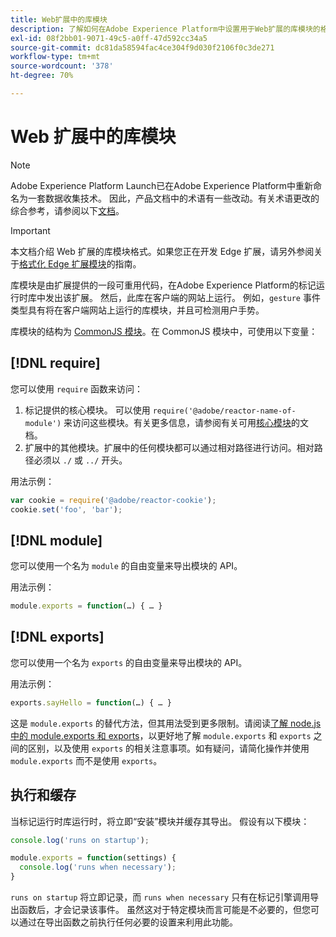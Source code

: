 ```yaml
---
title: Web扩展中的库模块
description: 了解如何在Adobe Experience Platform中设置用于Web扩展的库模块的格式。
exl-id: 08f2bb01-9071-49c5-a0ff-47d592cc34a5
source-git-commit: dc81da58594fac4ce304f9d030f2106f0c3de271
workflow-type: tm+mt
source-wordcount: '378'
ht-degree: 70%

---
```


# Web 扩展中的库模块

>[!NOTE]
>
>Adobe Experience Platform Launch已在Adobe Experience Platform中重新命名为一套数据收集技术。 因此，产品文档中的术语有一些改动。有关术语更改的综合参考，请参阅以下[文档](../../term-updates.md)。

>[!IMPORTANT]
>
>本文档介绍 Web 扩展的库模块格式。如果您正在开发 Edge 扩展，请另外参阅关于[格式化 Edge 扩展模块](../edge/format.md)的指南。

库模块是由扩展提供的一段可重用代码，在Adobe Experience Platform的标记运行时库中发出该扩展。 然后，此库在客户端的网站上运行。 例如，`gesture` 事件类型具有将在客户端网站上运行的库模块，并且可检测用户手势。

库模块的结构为 [CommonJS 模块](https://nodejs.org/api/modules.html#modules-commonjs-modules)。在 CommonJS 模块中，可使用以下变量：

## [!DNL require]

您可以使用 `require` 函数来访问：

1. 标记提供的核心模块。 可以使用 `require('@adobe/reactor-name-of-module')` 来访问这些模块。有关更多信息，请参阅有关可用[核心模块](./core.md)的文档。
1. 扩展中的其他模块。扩展中的任何模块都可以通过相对路径进行访问。相对路径必须以 `./` 或 `../` 开头。

用法示例：

```javascript
var cookie = require('@adobe/reactor-cookie');
cookie.set('foo', 'bar');
```

## [!DNL module]

您可以使用一个名为 `module` 的自由变量来导出模块的 API。

用法示例：

```javascript
module.exports = function(…) { … }
```

## [!DNL exports]

您可以使用一个名为 `exports` 的自由变量来导出模块的 API。

用法示例：

```javascript
exports.sayHello = function(…) { … }
```

这是 `module.exports` 的替代方法，但其用法受到更多限制。请阅读[了解 node.js 中的 module.exports 和 exports](https://www.sitepoint.com/understanding-module-exports-exports-node-js/)，以更好地了解 `module.exports` 和 `exports` 之间的区别，以及使用 `exports` 的相关注意事项。如有疑问，请简化操作并使用 `module.exports` 而不是使用 `exports`。

## 执行和缓存

当标记运行时库运行时，将立即“安装”模块并缓存其导出。 假设有以下模块：

```javascript
console.log('runs on startup');

module.exports = function(settings) {
  console.log('runs when necessary');
}
```

`runs on startup` 将立即记录，而 `runs when necessary` 只有在标记引擎调用导出函数后，才会记录该事件。 虽然这对于特定模块而言可能是不必要的，但您可以通过在导出函数之前执行任何必要的设置来利用此功能。
